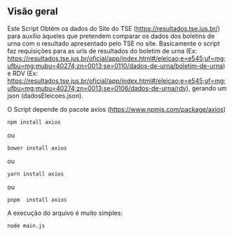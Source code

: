 ## Visão geral 
Este Script Obtém os dados do Site do TSE (https://resultados.tse.jus.br/) para auxílio àqueles que pretendem comparar os dados dos boletins de urna com o resultado apresentado pelo TSE no site.
Basicamente o script faz requisições para as urls de resultados do boletim de urna (Ex: https://resultados.tse.jus.br/oficial/app/index.html#/eleicao;e=e545;uf=mg;ufbu=mg;mubu=40274;zn=0013;se=0110/dados-de-urna/boletim-de-urna) e RDV (Ex: https://resultados.tse.jus.br/oficial/app/index.html#/eleicao;e=e545;uf=mg;ufbu=mg;mubu=40274;zn=0013;se=0106/dados-de-urna/rdv), gerando um json (dadosEleicoes.json).

O Script depende do pacote axios (https://www.npmjs.com/package/axios)
```
npm install axios
```
ou

```
bower install axios
```
ou
```
yarn install axios
```
ou 
```
pnpm  install axios
```


A execução do arquivo é muito simples:
```
node main.js
```
